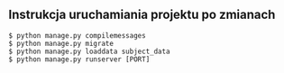 ## Instrukcja uruchamiania projektu po zmianach

```
$ python manage.py compilemessages
$ python manage.py migrate
$ python manage.py loaddata subject_data
$ python manage.py runserver [PORT]
```

